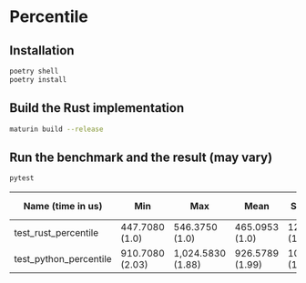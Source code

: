 # Percentile



## Installation
```bash
poetry shell
poetry install
```

## Build the Rust implementation
```bash
maturin build --release
```

## Run the benchmark and the result (may vary)
```bash
pytest
```
| Name (time in us)         | Min                 | Max                 | Mean               | StdDev            | Median             | IQR               | Outliers | OPS (Kops/s)      | Rounds | Iterations |
|---------------------------|---------------------|---------------------|---------------------|-------------------|---------------------|-------------------|----------|-------------------|--------|------------|
| test_rust_percentile   | 447.7080 (1.0)   | 546.3750 (1.0)   | 465.0953 (1.0)   | 12.0262 (1.11) | 463.4370 (1.0)   | 12.1250 (1.0)   | 558;97   | 2.1501 (1.0)   | 1990   | 1          |
| test_python_percentile | 910.7080 (2.03) | 1,024.5830 (1.88) | 926.5789 (1.99) | 10.8101 (1.0)  | 924.5835 (2.00) | 12.8535 (1.06) | 261;23   | 1.0792 (0.50) | 992    | 1          |
